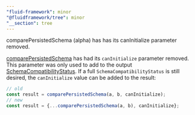 ```yaml
---
"fluid-framework": minor
"@fluidframework/tree": minor
"__section": tree
---
```

comparePersistedSchema (alpha) has has its canInitialize parameter removed.

[comparePersistedSchema](https://fluidframework.com/docs/api/tree/#comparepersistedschema-function) has had its `canInitialize` parameter removed.
This parameter was only used to add to the output [SchemaCompatibilityStatus](https://fluidframework.com/docs/api/fluid-framework/schemacompatibilitystatus-interface).
If a full `SchemaCompatibilityStatus` is still desired, the `canInitialize` value can be added to the result:

```typescript
// old
const result = comparePersistedSchema(a, b, canInitialize);
// new
const result = {...comparePersistedSchema(a, b), canInitialize};
```
